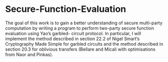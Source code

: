 # Secure-Function-Evaluation

The goal of this work is to gain a better understanding of secure multi-party computation by writing a program to perform two-party secure function evaluation using Yao’s garbled- circuit protocol. In particular, I will implement the method described in section 22.2 of Nigel Smart’s Cryptography Made Simple for garbled circuits and the method described in section 20.3 for oblivious transfers (Bellare and Micali with optimisations from Naor and Pinkas).
